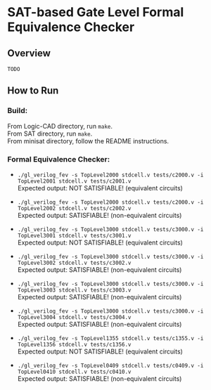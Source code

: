 # SAT-based Gate Level Formal Equivalence Checker 

## Overview
`TODO`

## How to Run

### Build:
From Logic-CAD directory, run `make`.\
From SAT directory, run `make`.\
From minisat directory, follow the README instructions.

### Formal Equivalence Checker:
* `./gl_verilog_fev -s TopLevel2000 stdcell.v tests/c2000.v -i TopLevel2001 stdcell.v tests/c2001.v`\
Expected output: NOT SATISFIABLE! (equivalent circuits)

* `./gl_verilog_fev -s TopLevel2000 stdcell.v tests/c2000.v -i TopLevel2002 stdcell.v tests/c2002.v`\
Expected output: SATISFIABLE! (non-equivalent circuits)

* `./gl_verilog_fev -s TopLevel3000 stdcell.v tests/c3000.v -i TopLevel3001 stdcell.v tests/c3001.v`\
Expected output: NOT SATISFIABLE! (equivalent circuits)

* `./gl_verilog_fev -s TopLevel3000 stdcell.v tests/c3000.v -i TopLevel3002 stdcell.v tests/c3002.v`\
Expected output: SATISFIABLE! (non-equivalent circuits)

* `./gl_verilog_fev -s TopLevel3000 stdcell.v tests/c3000.v -i TopLevel3003 stdcell.v tests/c3003.v`\
Expected output: SATISFIABLE! (non-equivalent circuits)

* `./gl_verilog_fev -s TopLevel3000 stdcell.v tests/c3000.v -i TopLevel3004 stdcell.v tests/c3004.v`\
Expected output: SATISFIABLE! (non-equivalent circuits)

* `./gl_verilog_fev -s TopLevel1355 stdcell.v tests/c1355.v -i TopLevel1356 stdcell.v tests/c1356.v`\
Expected output: NOT SATISFIABLE! (equivalent circuits)

* `./gl_verilog_fev -s TopLevel0409 stdcell.v tests/c0409.v -i TopLevel0410 stdcell.v tests/c0410.v`\
Expected output: SATISFIABLE! (non-equivalent circuits)
